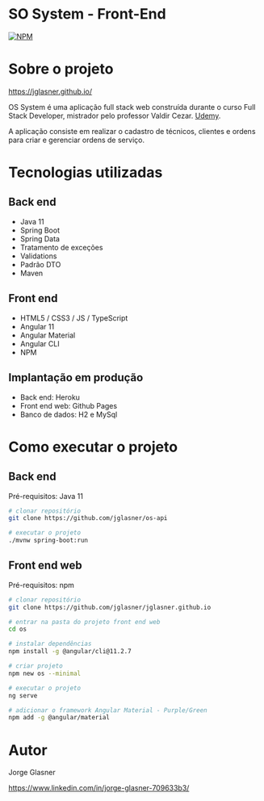# SO System - Front-End
[![NPM](https://img.shields.io/npm/l/react)](https://github.com/jglasner/jglasner.github.io/blob/master/LICENSE) 

# Sobre o projeto

https://jglasner.github.io/

OS System é uma aplicação full stack web construída durante o curso Full Stack Developer, mistrador pelo professor Valdir Cezar. [Udemy](https://www.udemy.com/course/curso-full-stack-developer/ "Site da Udemy").

A aplicação consiste em realizar o cadastro de técnicos, clientes e ordens para criar e gerenciar ordens de serviço.

# Tecnologias utilizadas
## Back end
- Java 11
- Spring Boot
- Spring Data
- Tratamento de exceções
- Validations
- Padrão DTO
- Maven
## Front end
- HTML5 / CSS3 / JS / TypeScript
- Angular 11
- Angular Material
- Angular CLI
- NPM
## Implantação em produção
- Back end: Heroku
- Front end web: Github Pages
- Banco de dados: H2 e MySql

# Como executar o projeto

## Back end
Pré-requisitos: Java 11

```bash
# clonar repositório
git clone https://github.com/jglasner/os-api

# executar o projeto
./mvnw spring-boot:run
```

## Front end web
Pré-requisitos: npm

```bash
# clonar repositório
git clone https://github.com/jglasner/jglasner.github.io

# entrar na pasta do projeto front end web
cd os

# instalar dependências
npm install -g @angular/cli@11.2.7

# criar projeto
npm new os --minimal

# executar o projeto
ng serve

# adicionar o framework Angular Material - Purple/Green
npm add -g @angular/material

```

# Autor

Jorge Glasner

https://www.linkedin.com/in/jorge-glasner-709633b3/
